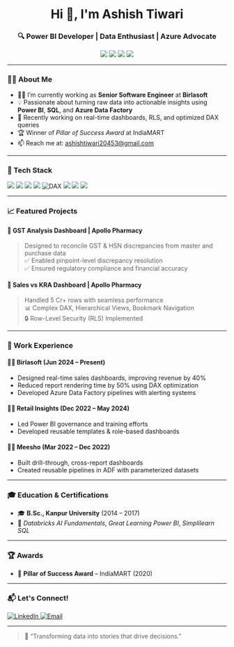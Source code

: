<h1 align="center">Hi 👋, I'm Ashish Tiwari</h1>
<h3 align="center">🔍 Power BI Developer | Data Enthusiast | Azure Advocate</h3>

<p align="center">
  <img src="https://img.shields.io/badge/Power%20BI-FAE042?style=for-the-badge&logo=powerbi&logoColor=white"/>
  <img src="https://img.shields.io/badge/Azure-0078D4?style=for-the-badge&logo=microsoftazure&logoColor=white"/>
  <img src="https://img.shields.io/badge/SQL-336791?style=for-the-badge&logo=postgresql&logoColor=white"/>
  <img src="https://img.shields.io/badge/Git-F05032?style=for-the-badge&logo=git&logoColor=white"/>
</p>

---

### 🧑‍💼 About Me

- 👨‍💻 I’m currently working as **Senior Software Engineer** at **Birlasoft**
- 💡 Passionate about turning raw data into actionable insights using **Power BI**, **SQL**, and **Azure Data Factory**
- 🌱 Recently working on real-time dashboards, RLS, and optimized DAX queries
- 🏆 Winner of *Pillar of Success Award* at IndiaMART
- 📫 Reach me at: [ashishtiwari20453@gmail.com](mailto:ashishtiwari20453@gmail.com)

---

### 🧰 Tech Stack

<p align="left">
  <img src="https://img.shields.io/badge/Power%20BI-FAE042?style=flat&logo=powerbi&logoColor=white"/>
  <img src="https://img.shields.io/badge/Azure_Data_Factory-0078D4?style=flat&logo=microsoftazure&logoColor=white"/>
  <img src="https://img.shields.io/badge/Power%20Apps-742774?style=flat&logo=powerapps&logoColor=white"/>
  <img src="https://img.shields.io/badge/SQL_Server-CC2927?style=flat&logo=microsoftsqlserver&logoColor=white"/>
  <img src="https://img.shields.io/badge/DAX-2C3E50?style=flat&logo=data:image/svg+xml;base64,..." alt="DAX"/>
  <img src="https://img.shields.io/badge/SSIS-0C5AA1?style=flat&logo=microsoft&logoColor=white"/>
  <img src="https://img.shields.io/badge/Git-F05032?style=flat&logo=git&logoColor=white"/>
  <img src="https://img.shields.io/badge/DevOps-0078D4?style=flat&logo=azuredevops&logoColor=white"/>
</p>

---

### 📈 Featured Projects

#### 🔹 GST Analysis Dashboard | Apollo Pharmacy
> Designed to reconcile GST & HSN discrepancies from master and purchase data  
> ✅ Enabled pinpoint-level discrepancy resolution  
> ✅ Ensured regulatory compliance and financial accuracy

#### 🔹 Sales vs KRA Dashboard | Apollo Pharmacy  
> Handled 5 Cr+ rows with seamless performance  
> 📊 Complex DAX, Hierarchical Views, Bookmark Navigation  
> 🔒 Row-Level Security (RLS) Implemented

---

### 🏢 Work Experience

#### 👨‍💻 **Birlasoft** (Jun 2024 – Present)  
- Designed real-time sales dashboards, improving revenue by 40%  
- Reduced report rendering time by 50% using DAX optimization  
- Developed Azure Data Factory pipelines with alerting systems

#### 👨‍💻 **Retail Insights** (Dec 2022 – May 2024)  
- Led Power BI governance and training efforts  
- Developed reusable templates & role-based dashboards

#### 👨‍💻 **Meesho** (Mar 2022 – Dec 2022)  
- Built drill-through, cross-report dashboards  
- Created reusable pipelines in ADF with parameterized datasets

---

### 🎓 Education & Certifications

- 🎓 **B.Sc., Kanpur University** (2014 – 2017)
- 📜 *Databricks AI Fundamentals*, *Great Learning Power BI*, *Simplilearn SQL*

---

### 🏆 Awards

- 🥇 **Pillar of Success Award** – IndiaMART (2020)

---

### 📬 Let's Connect!

<p>
  <a href="https://www.linkedin.com/in/ashish-tiwari-08352a248" target="_blank">
    <img src="https://img.shields.io/badge/-LinkedIn-blue?style=flat&logo=linkedin" alt="LinkedIn"/>
  </a>
  <a href="mailto:ashishtiwari20453@gmail.com" target="_blank">
    <img src="https://img.shields.io/badge/-Email-c14438?style=flat&logo=gmail&logoColor=white" alt="Email"/>
  </a>
</p>

---

> 🚀 “Transforming data into stories that drive decisions.”

